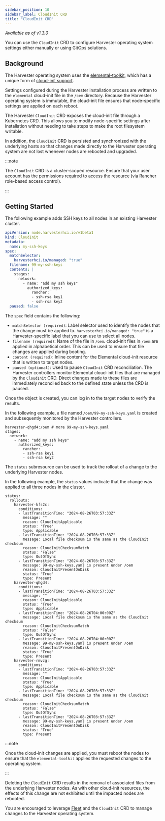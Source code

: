 ```yaml
---
sidebar_position: 10
sidebar_label: CloudInit CRD
title: "CloudInit CRD"
---
```


<head>
  <link rel="canonical" href="https://docs.harvesterhci.io/v1.1/advanced/cloudinitcrd"/>
</head>

_Available as of v1.3.0_

You can use the `CloudInit` CRD to configure Harvester operating system settings either manually or using GitOps solutions.

## Background

The Harvester operating system uses the [elemental-toolkit](https://github.com/rancher/elemental-toolkit), which has a unique form of [cloud-init support](https://rancher.github.io/elemental-toolkit/docs/reference/cloud_init/). 

Settings configured during the Harvester installation process are written to the `elemental` cloud-init file in the `/oem` directory. Because the Harvester operating system is immutable, the cloud-init file ensures that node-specific settings are applied on each reboot. 

The Harvester `CloudInit` CRD exposes the cloud-init file through a Kubernetes CRD. This allows you to modify node-specific settings after installation without needing to take steps to make the root filesystem writable.

In addition, the `CloudInit` CRD is persisted and synchronized with the underlying hosts so that changes made directly to the Harvester operating system are not lost whenever nodes are rebooted and upgraded.

:::note

The `CloudInit` CRD is a cluster-scoped resource. Ensure that your user account has the permissions required to access the resource (via Rancher role-based access control).

:::

## Getting Started

The following example adds SSH keys to all nodes in an existing Harvester cluster.

```yaml
apiVersion: node.harvesterhci.io/v1beta1
kind: CloudInit
metadata:
  name: my-ssh-keys
spec:
  matchSelector: 
    harvesterhci.io/managed: "true"
  filename: 99-my-ssh-keys
  contents: |
    stages:
      network:
        - name: "add my ssh keys"
          authorized_keys:
            rancher:
            - ssh-rsa key1
            - ssh-rsa key2
  paused: false
```

The `spec` field contains the following:

- `matchSelector (required)`: Label selector used to identify the nodes that the change must be applied to. `harvesterhci.io/managed: "true"` is a Harvester-specific label that you can use to select all nodes.
- `filename (required)`: Name of the file in `/oem`. cloud-init files in `/oem` are applied in alphabetical order. This can be used to ensure that file changes are applied during booting.
- `content (required)`: Inline content for the Elemental cloud-init resource that is written to target nodes.
- `paused (optional)`: Used to pause `CloudInit` CRD reconciliation. The Harvester controllers monitor Elemental cloud-init files that are managed by the `CloudInit` CRD. Direct changes made to these files are immediately reconciled back to the defined state unless the CRD is paused. 

Once the object is created, you can log in to the target nodes to verify the results.

In the following example, a file named `/oem/99-my-ssh-keys.yaml` is created and subsequently monitored by the Harvester controllers.

```
harvester-qhgd4:/oem # more 99-my-ssh-keys.yaml
stages:
  network:
    - name: "add my ssh keys"
      authorized_keys:
        rancher:
        - ssh-rsa key1
        - ssh-rsa key2
```

The `status` subresource can be used to track the rollout of a change to the underlying Harvester nodes.

In the following example, the `status` values indicate that the change was applied to all three nodes in the cluster.

```
status:
  rollouts:
    harvester-kfs2c:
      conditions:
      - lastTransitionTime: "2024-08-26T03:57:33Z"
        message: ""
        reason: CloudInitApplicable
        status: "True"
        type: Applicable
      - lastTransitionTime: "2024-08-26T03:57:33Z"
        message: Local file checksum is the same as the CloudInit checksum
        reason: CloudInitChecksumMatch
        status: "False"
        type: OutOfSync
      - lastTransitionTime: "2024-08-26T03:57:33Z"
        message: 99-my-ssh-keys.yaml is present under /oem
        reason: CloudInitPresentOnDisk
        status: "True"
        type: Present
    harvester-qhgd4:
      conditions:
      - lastTransitionTime: "2024-08-26T03:57:33Z"
        message: ""
        reason: CloudInitApplicable
        status: "True"
        type: Applicable
      - lastTransitionTime: "2024-08-26T04:00:00Z"
        message: Local file checksum is the same as the CloudInit checksum
        reason: CloudInitChecksumMatch
        status: "False"
        type: OutOfSync
      - lastTransitionTime: "2024-08-26T04:00:00Z"
        message: 99-my-ssh-keys.yaml is present under /oem
        reason: CloudInitPresentOnDisk
        status: "True"
        type: Present
    harvester-rmvzg:
      conditions:
      - lastTransitionTime: "2024-08-26T03:57:33Z"
        message: ""
        reason: CloudInitApplicable
        status: "True"
        type: Applicable
      - lastTransitionTime: "2024-08-26T03:57:33Z"
        message: Local file checksum is the same as the CloudInit checksum
        reason: CloudInitChecksumMatch
        status: "False"
        type: OutOfSync
      - lastTransitionTime: "2024-08-26T03:57:33Z"
        message: 99-my-ssh-keys.yaml is present under /oem
        reason: CloudInitPresentOnDisk
        status: "True"
        type: Present
```
:::note

Once the cloud-init changes are applied, you must reboot the nodes to ensure that the `elemental-toolkit` applies the requested changes to the operating system.

:::

Deleting the `CloudInit` CRD results in the removal of associated files from the underlying Harvester nodes. As with other cloud-init resources, the effects of this change are not exhibited until the impacted nodes are rebooted.

You are encouraged to leverage [Fleet](https://fleet.rancher.io) and the `CloudInit` CRD to manage changes to the Harvester operating system.